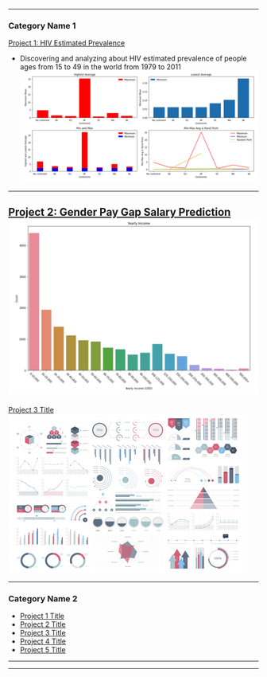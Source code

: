 

---

### Category Name 1 

[Project 1: HIV Estimated Prevalence](https://github.com/minuptt/HIV_Estimated_Prevalence)

* Discovering and analyzing about HIV estimated prevalence of people ages from 15 to 49 in the world from 1979 to 2011
![](/images/prj1_mean_charts.png)

---
[Project 2: Gender Pay Gap Salary Prediction](/https://github.com/minuptt/Gender_Pay_Salary_Prediction)
![](/images/prj2_income.png)
---
[Project 3 Title](http://example.com/)
<img src="images/dummy_thumbnail.jpg?raw=true"/>

---

### Category Name 2

- [Project 1 Title](http://example.com/)
- [Project 2 Title](http://example.com/)
- [Project 3 Title](http://example.com/)
- [Project 4 Title](http://example.com/)
- [Project 5 Title](http://example.com/)

---




---

